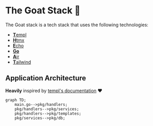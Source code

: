 # The Goat Stack 🐐

The Goat stack is a tech stack that uses the following technologies:

- [**T**empl](https://templ.guide)
- [**H**tmx](https://htmx.org)
- [**E**cho](https://echo.labstack.com)
- [**Go**](https://go.dev)
- [**A**ir](https://github.com/cosmtrek/air)
- [**T**ailwind](https://tailwindcss.com)

## Application Architecture

**Heavily** inspired by [templ's documentation](https://templ.guide/project-structure/project-structure#application-architecture) ❤️

```mermaid
graph TD;
    main.go-->pkg/handlers;
    pkg/handlers-->pkg/services;
    pkg/handlers-->pkg/templates;
    pkg/services-->pkg/db;
```